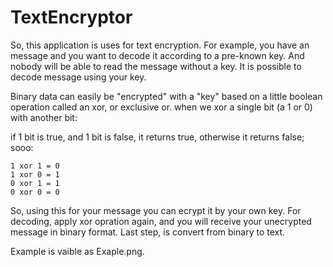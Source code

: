# TextEncryptor
So, this application is uses for text encryption. For example, you have an message and you want to decode it according to a pre-known key.
And nobody will be able to read the message without a key.
It is possible to decode message using your key.

Binary data can easily be "encrypted" with a "key" based on a little boolean operation called an xor, or exclusive or. 
when we xor a single bit (a 1 or 0) with another bit:

if 1 bit is true, and 1 bit is false, it returns true, otherwise it returns false;
sooo:

    1 xor 1 = 0
    1 xor 0 = 1
    0 xor 1 = 1
    0 xor 0 = 0
    
So, using this for your message you can ecrypt it by your own key.
For decoding, apply xor opration again, and you will receive your unecrypted message in binary format.
Last step, is convert from binary to text.

Example is vaible as Exaple.png.

